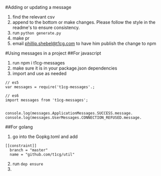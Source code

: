 #Adding or updating a message
1. find the relevant csv
2. append to the bottom or make changes. Please follow the style in the readme's to ensure consistency.
3. run ```python generate.py```
4. make pr
5. email phillip.shebel@t1cg.com to have him publish the change to npm



#Using messages in a project
##For javascript
1. run npm i t1cg-messages
2. make sure it is in your package.json dependencies
3. import and use as needed
```
// es5
var messages = require('t1cg-messages'.;

// es6
import messages from 't1cg-messages';


console.log(messages.ApplicationMessages.SUCCESS.message.
console.log(messages.UserMessages.CONNECTION_REFUSED.message.

```



##For golang
1. go into the Gopkg.toml and add
```
[[constraint]]
  branch = "master"
  name = "github.com/t1cg/util"
```

2. run ```dep ensure```
3. 
